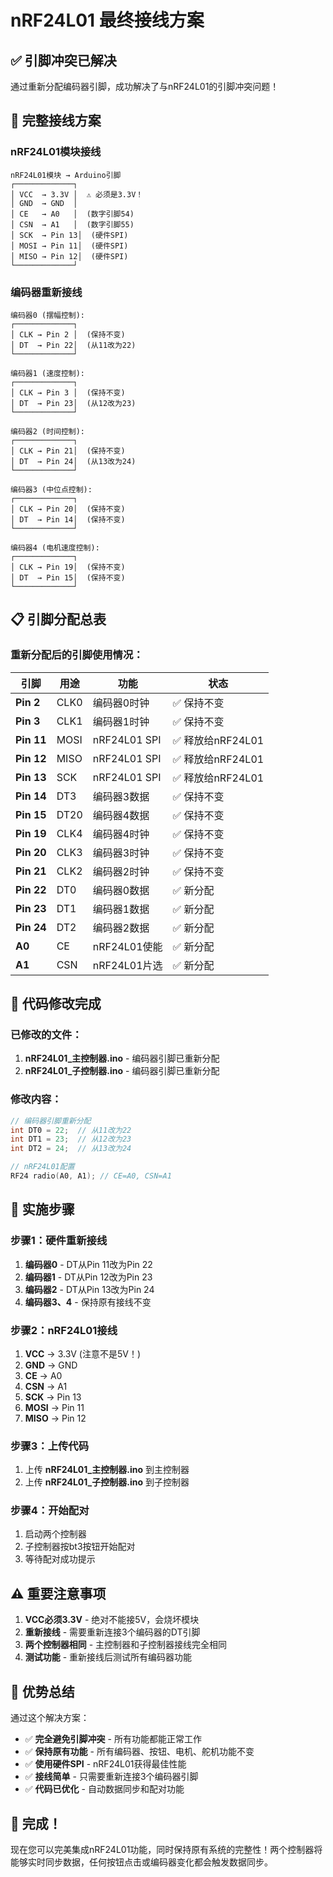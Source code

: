 # nRF24L01 最终接线方案

## ✅ **引脚冲突已解决**

通过重新分配编码器引脚，成功解决了与nRF24L01的引脚冲突问题！

## 🔌 **完整接线方案**

### nRF24L01模块接线
```
nRF24L01模块 → Arduino引脚
┌─────────────┐
│ VCC  → 3.3V │  ⚠️ 必须是3.3V！
│ GND  → GND  │
│ CE   → A0   │  (数字引脚54)
│ CSN  → A1   │  (数字引脚55)
│ SCK  → Pin 13│  (硬件SPI)
│ MOSI → Pin 11│  (硬件SPI)
│ MISO → Pin 12│  (硬件SPI)
└─────────────┘
```

### 编码器重新接线
```
编码器0 (摆幅控制):
┌─────────────┐
│ CLK → Pin 2 │  (保持不变)
│ DT  → Pin 22│  (从11改为22)
└─────────────┘

编码器1 (速度控制):
┌─────────────┐
│ CLK → Pin 3 │  (保持不变)
│ DT  → Pin 23│  (从12改为23)
└─────────────┘

编码器2 (时间控制):
┌─────────────┐
│ CLK → Pin 21│  (保持不变)
│ DT  → Pin 24│  (从13改为24)
└─────────────┘

编码器3 (中位点控制):
┌─────────────┐
│ CLK → Pin 20│  (保持不变)
│ DT  → Pin 14│  (保持不变)
└─────────────┘

编码器4 (电机速度控制):
┌─────────────┐
│ CLK → Pin 19│  (保持不变)
│ DT  → Pin 15│  (保持不变)
└─────────────┘
```

## 📋 **引脚分配总表**

### 重新分配后的引脚使用情况：
| 引脚 | 用途 | 功能 | 状态 |
|------|------|------|------|
| **Pin 2** | CLK0 | 编码器0时钟 | ✅ 保持不变 |
| **Pin 3** | CLK1 | 编码器1时钟 | ✅ 保持不变 |
| **Pin 11** | MOSI | nRF24L01 SPI | ✅ 释放给nRF24L01 |
| **Pin 12** | MISO | nRF24L01 SPI | ✅ 释放给nRF24L01 |
| **Pin 13** | SCK | nRF24L01 SPI | ✅ 释放给nRF24L01 |
| **Pin 14** | DT3 | 编码器3数据 | ✅ 保持不变 |
| **Pin 15** | DT20 | 编码器4数据 | ✅ 保持不变 |
| **Pin 19** | CLK4 | 编码器4时钟 | ✅ 保持不变 |
| **Pin 20** | CLK3 | 编码器3时钟 | ✅ 保持不变 |
| **Pin 21** | CLK2 | 编码器2时钟 | ✅ 保持不变 |
| **Pin 22** | DT0 | 编码器0数据 | ✅ 新分配 |
| **Pin 23** | DT1 | 编码器1数据 | ✅ 新分配 |
| **Pin 24** | DT2 | 编码器2数据 | ✅ 新分配 |
| **A0** | CE | nRF24L01使能 | ✅ 新分配 |
| **A1** | CSN | nRF24L01片选 | ✅ 新分配 |

## 🔧 **代码修改完成**

### 已修改的文件：
1. **nRF24L01_主控制器.ino** - 编码器引脚已重新分配
2. **nRF24L01_子控制器.ino** - 编码器引脚已重新分配

### 修改内容：
```cpp
// 编码器引脚重新分配
int DT0 = 22;  // 从11改为22
int DT1 = 23;  // 从12改为23
int DT2 = 24;  // 从13改为24

// nRF24L01配置
RF24 radio(A0, A1); // CE=A0, CSN=A1
```

## 🚀 **实施步骤**

### 步骤1：硬件重新接线
1. **编码器0** - DT从Pin 11改为Pin 22
2. **编码器1** - DT从Pin 12改为Pin 23
3. **编码器2** - DT从Pin 13改为Pin 24
4. **编码器3、4** - 保持原有接线不变

### 步骤2：nRF24L01接线
1. **VCC** → 3.3V (注意不是5V！)
2. **GND** → GND
3. **CE** → A0
4. **CSN** → A1
5. **SCK** → Pin 13
6. **MOSI** → Pin 11
7. **MISO** → Pin 12

### 步骤3：上传代码
1. 上传 **nRF24L01_主控制器.ino** 到主控制器
2. 上传 **nRF24L01_子控制器.ino** 到子控制器

### 步骤4：开始配对
1. 启动两个控制器
2. 子控制器按bt3按钮开始配对
3. 等待配对成功提示

## ⚠️ **重要注意事项**

1. **VCC必须3.3V** - 绝对不能接5V，会烧坏模块
2. **重新接线** - 需要重新连接3个编码器的DT引脚
3. **两个控制器相同** - 主控制器和子控制器接线完全相同
4. **测试功能** - 重新接线后测试所有编码器功能

## 🎯 **优势总结**

通过这个解决方案：
- ✅ **完全避免引脚冲突** - 所有功能都能正常工作
- ✅ **保持原有功能** - 所有编码器、按钮、电机、舵机功能不变
- ✅ **使用硬件SPI** - nRF24L01获得最佳性能
- ✅ **接线简单** - 只需要重新连接3个编码器引脚
- ✅ **代码已优化** - 自动数据同步和配对功能

## 🎉 **完成！**

现在您可以完美集成nRF24L01功能，同时保持原有系统的完整性！两个控制器将能够实时同步数据，任何按钮点击或编码器变化都会触发数据同步。
